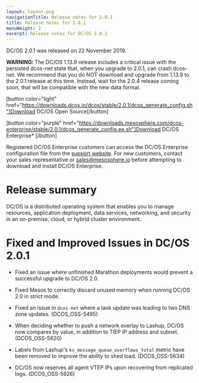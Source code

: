 ```yaml
---
layout: layout.pug
navigationTitle: Release notes for 2.0.1
title: Release notes for 2.0.1
menuWeight: 2
excerpt: Release notes for DC/OS 2.0.1
---
```

DC/OS 2.0.1 was released on 22 November 2019.

<p class="message--warning"><strong>WARNING: </strong>The DC/OS 1.13.9 release includes a critical issue with the persisted dcos-net state that, when you upgrade to 2.0.1, can crash dcos-net. We recommend that you do NOT download and upgrade from 1.13.9 to the 2.0.1 release at this time. Instead, wait for the 2.0.4 release coming soon, that will be compatible with the new data format.</p>

[button color="light" href="https://downloads.dcos.io/dcos/stable/2.0.1/dcos_generate_config.sh"]Download DC/OS Open Source[/button]

[button color="purple" href="https://downloads.mesosphere.com/dcos-enterprise/stable/2.0.1/dcos_generate_config.ee.sh"]Download DC/OS Enterprise* [/button]

Registered DC/OS Enterprise customers can access the DC/OS Enterprise configuration file from the [support website](https://support.mesosphere.com/s/downloads). For new customers, contact your sales representative or <a href="mailto:sales@mesosphere.io">sales@mesosphere.io</a> before attempting to download and install DC/OS Enterprise.


# Release summary
DC/OS is a distributed operating system that enables you to manage resources, application deployment, data services, networking, and security in an on-premise, cloud, or hybrid cluster environment.

# Fixed and Improved Issues in DC/OS 2.0.1
<!-- The issues that have been fixed and improved in DC/OS 2.0.1 are grouped by feature, functional area, or component.  -->
- Fixed an issue where unfinished Marathon deployments would prevent a successful upgrade to DC/OS 2.0.

- Fixed Mesos to correctly discard unused memory when running DC/OS 2.0 in strict mode.  

- Fixed an issue in `dcos-net` where a task update was leading to two DNS zone updates. (DCOS_OSS-5495)

- When deciding whether to push a network overlay to Lashup, DC/OS now compares by value, in addition to TIEP IP address and subnet. (DCOS_OSS-5620)

- Labels from Lashup's `kv_message_queue_overflows_total` metric have been removed to improve the ability to shed load. (DCOS_OSS-5634)

- DC/OS now reserves all agent VTEP IPs upon recovering from replicated logs. (DCOS_OSS-5626)
